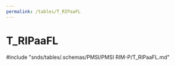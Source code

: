 ```yaml
---
permalink: /tables/T_RIPaaFL
---
```

# T\_RIPaaFL
<!-- SPDX-License-Identifier: MPL-2.0 -->

<!-- ATTENTION : Ne pas supprimer ou modifier la ligne ci-dessous -->
#include "snds/tables/.schemas/PMSI/PMSI RIM-P/T_RIPaaFL.md"
<!-- ATTENTION : Ne pas supprimer ou modifier la ligne ci-dessus -->
